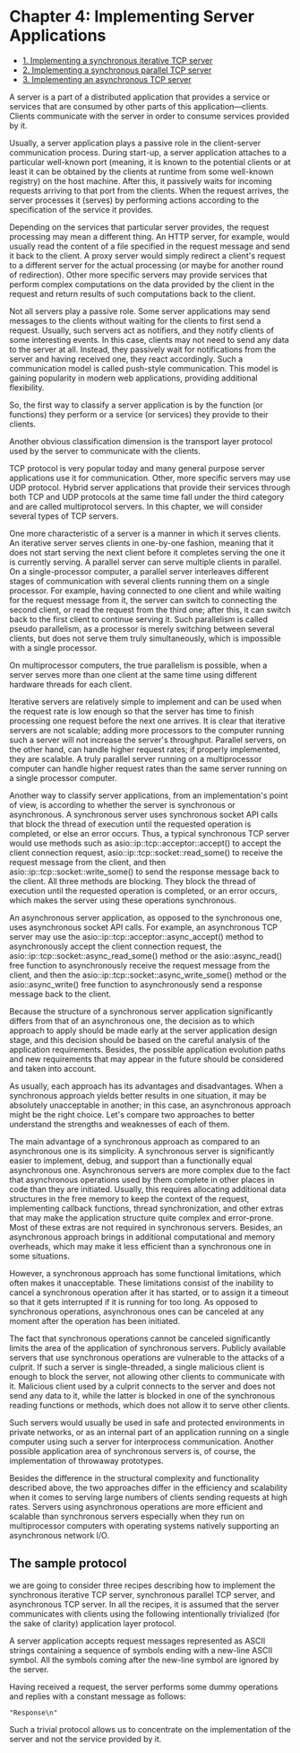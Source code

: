 # Chapter 4: Implementing Server Applications

- [1. Implementing a synchronous iterative TCP server](recipe_01/README.md)
- [2. Implementing a synchronous parallel TCP server](recipe_02/README.md)
- [3. Implementing an asynchronous TCP server](recipe_03/README.md)

A server is a part of a distributed application that provides a service or services that are consumed by other parts of this application—clients. Clients communicate with the server in order to consume services provided by it.

Usually, a server application plays a passive role in the client-server communication process. During start-up, a server application attaches to a particular well-known port (meaning, it is known to the potential clients or at least it can be obtained by the clients at runtime from some well-known registry) on the host machine. After this, it passively waits for incoming requests arriving to that port from the clients. When the request arrives, the server processes it (serves) by performing actions according to the specification of the service it provides.

Depending on the services that particular server provides, the request processing may mean a different thing. An HTTP server, for example, would usually read the content of a file specified in the request message and send it back to the client. A proxy server would simply redirect a client's request to a different server for the actual processing (or maybe for another round of redirection). Other more specific servers may provide services that perform complex computations on the data provided by the client in the request and return results of such computations back to the client.

Not all servers play a passive role. Some server applications may send messages to the clients without waiting for the clients to first send a request. Usually, such servers act as notifiers, and they notify clients of some interesting events. In this case, clients may not need to send any data to the server at all. Instead, they passively wait for notifications from the server and having received one, they react accordingly. Such a communication model is called push-style communication. This model is gaining popularity in modern web applications, providing additional flexibility.

So, the first way to classify a server application is by the function (or functions) they perform or a service (or services) they provide to their clients.

Another obvious classification dimension is the transport layer protocol used by the server to communicate with the clients.

TCP protocol is very popular today and many general purpose server applications use it for communication. Other, more specific servers may use UDP protocol. Hybrid server applications that provide their services through both TCP and UDP protocols at the same time fall under the third category and are called multiprotocol servers. In this chapter, we will consider several types of TCP servers.

One more characteristic of a server is a manner in which it serves clients. An iterative server serves clients in one-by-one fashion, meaning that it does not start serving the next client before it completes serving the one it is currently serving. A parallel server can serve multiple clients in parallel. On a single-processor computer, a parallel server interleaves different stages of communication with several clients running them on a single processor. For example, having connected to one client and while waiting for the request message from it, the server can switch to connecting the second client, or read the request from the third one; after this, it can switch back to the first client to continue serving it. Such parallelism is called pseudo parallelism, as a processor is merely switching between several clients, but does not serve them truly simultaneously, which is impossible with a single processor.

On multiprocessor computers, the true parallelism is possible, when a server serves more than one client at the same time using different hardware threads for each client.

Iterative servers are relatively simple to implement and can be used when the request rate is low enough so that the server has time to finish processing one request before the next one arrives. It is clear that iterative servers are not scalable; adding more processors to the computer running such a server will not increase the server's throughput. Parallel servers, on the other hand, can handle higher request rates; if properly implemented, they are scalable. A truly parallel server running on a multiprocessor computer can handle higher request rates than the same server running on a single processor computer.

Another way to classify server applications, from an implementation's point of view, is according to whether the server is synchronous or asynchronous. A synchronous server uses synchronous socket API calls that block the thread of execution until the requested operation is completed, or else an error occurs. Thus, a typical synchronous TCP server would use methods such as asio::ip::tcp::acceptor::accept() to accept the client connection request, asio::ip::tcp::socket::read_some() to receive the request message from the client, and then asio::ip::tcp::socket::write_some() to send the response message back to the client. All three methods are blocking. They block the thread of execution until the requested operation is completed, or an error occurs, which makes the server using these operations synchronous.

An asynchronous server application, as opposed to the synchronous one, uses asynchronous socket API calls. For example, an asynchronous TCP server may use the asio::ip::tcp::acceptor::async_accept() method to asynchronously accept the client connection request, the asio::ip::tcp::socket::async_read_some() method or the asio::async_read() free function to asynchronously receive the request message from the client, and then the asio::ip::tcp::socket::async_write_some() method or the asio::async_write() free function to asynchronously send a response message back to the client.

Because the structure of a synchronous server application significantly differs from that of an asynchronous one, the decision as to which approach to apply should be made early at the server application design stage, and this decision should be based on the careful analysis of the application requirements. Besides, the possible application evolution paths and new requirements that may appear in the future should be considered and taken into account.

As usually, each approach has its advantages and disadvantages. When a synchronous approach yields better results in one situation, it may be absolutely unacceptable in another; in this case, an asynchronous approach might be the right choice. Let's compare two approaches to better understand the strengths and weaknesses of each of them.

The main advantage of a synchronous approach as compared to an asynchronous one is its simplicity. A synchronous server is significantly easier to implement, debug, and support than a functionally equal asynchronous one. Asynchronous servers are more complex due to the fact that asynchronous operations used by them complete in other places in code than they are initiated. Usually, this requires allocating additional data structures in the free memory to keep the context of the request, implementing callback functions, thread synchronization, and other extras that may make the application structure quite complex and error-prone. Most of these extras are not required in synchronous servers. Besides, an asynchronous approach brings in additional computational and memory overheads, which may make it less efficient than a synchronous one in some situations.

However, a synchronous approach has some functional limitations, which often makes it unacceptable. These limitations consist of the inability to cancel a synchronous operation after it has started, or to assign it a timeout so that it gets interrupted if it is running for too long. As opposed to synchronous operations, asynchronous ones can be canceled at any moment after the operation has been initiated.

The fact that synchronous operations cannot be canceled significantly limits the area of the application of synchronous servers. Publicly available servers that use synchronous operations are vulnerable to the attacks of a culprit. If such a server is single-threaded, a single malicious client is enough to block the server, not allowing other clients to communicate with it. Malicious client used by a culprit connects to the server and does not send any data to it, while the latter is blocked in one of the synchronous reading functions or methods, which does not allow it to serve other clients.

Such servers would usually be used in safe and protected environments in private networks, or as an internal part of an application running on a single computer using such a server for interprocess communication. Another possible application area of synchronous servers is, of course, the implementation of throwaway prototypes.

Besides the difference in the structural complexity and functionality described above, the two approaches differ in the efficiency and scalability when it comes to serving large numbers of clients sending requests at high rates. Servers using asynchronous operations are more efficient and scalable than synchronous servers especially when they run on multiprocessor computers with operating systems natively supporting an asynchronous network I/O.

## The sample protocol
we are going to consider three recipes describing how to implement the synchronous iterative TCP server, synchronous parallel TCP server, and asynchronous TCP server. In all the recipes, it is assumed that the server communicates with clients using the following intentionally trivialized (for the sake of clarity) application layer protocol.

A server application accepts request messages represented as ASCII strings containing a sequence of symbols ending with a new-line ASCII symbol. All the symbols coming after the new-line symbol are ignored by the server.

Having received a request, the server performs some dummy operations and replies with a constant message as follows:
```
"Response\n"
```
Such a trivial protocol allows us to concentrate on the implementation of the server and not the service provided by it.